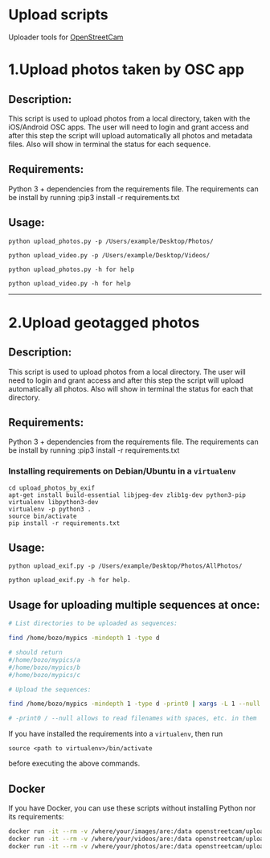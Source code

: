 # Upload scripts 
Uploader tools for [OpenStreetCam](https://www.openstreetcam.org/)

# 1.Upload photos taken by OSC app

## Description:
This script is used to upload photos from a local directory, taken with the iOS/Android OSC apps. 
The user will need to login and grant access  and after this step the script will upload automatically all photos and metadata files. 
Also will show in terminal the status for each sequence.

## Requirements:
Python 3 + dependencies from the requirements file.
The requirements can be install by running :pip3 install -r requirements.txt

## Usage:

```
python upload_photos.py -p /Users/example/Desktop/Photos/

python upload_video.py -p /Users/example/Desktop/Videos/

python upload_photos.py -h for help

python upload_video.py -h for help
```    
---------   
# 2.Upload geotagged photos

## Description:
This script is used to upload photos from a local directory. 
The user will need to login and grant access  and after this step the script will upload automatically all photos. 
Also will show in terminal the status for each that directory.

## Requirements: 
Python 3 + dependencies from the requirements file. 
The requirements can be install by running :pip3 install -r requirements.txt

### Installing requirements on Debian/Ubuntu in a `virtualenv`

```
cd upload_photos_by_exif
apt-get install build-essential libjpeg-dev zlib1g-dev python3-pip virtualenv libpython3-dev
virtualenv -p python3 .
source bin/activate
pip install -r requirements.txt
```

## Usage:
```
python upload_exif.py -p /Users/example/Desktop/Photos/AllPhotos/

python upload_exif.py -h for help.

```

## Usage for uploading multiple sequences at once:

```bash
# List directories to be uploaded as sequences:

find /home/bozo/mypics -mindepth 1 -type d

# should return
#/home/bozo/mypics/a
#/home/bozo/mypics/b
#/home/bozo/mypics/c

# Upload the sequences:

find /home/bozo/mypics -mindepth 1 -type d -print0 | xargs -L 1 --null ./upload_exif.py -p

# -print0 / --null allows to read filenames with spaces, etc. in them
```

If you have installed the requirements into a `virtualenv`, then run
```
source <path to virtualenv>/bin/activate
```
before executing the above commands.

## Docker

If you have Docker, you can use these scripts without installing Python nor its requirements:
```bash
docker run -it --rm -v /where/your/images/are:/data openstreetcam/upload_photos_by_exif
docker run -it --rm -v /where/your/videos/are:/data openstreetcam/upload_osv_videos
docker run -it --rm -v /where/your/photos/are:/data openstreetcam/upload_osv_photos
```

